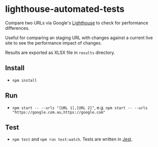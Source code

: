 # lighthouse-automated-tests

Compare two URLs via Google's [Lighthouse](https://github.com/GoogleChrome/lighthouse) to check for performance differences.

Useful for comparing an staging URL with changes against a current live site to see the performance impact of changes.

Results are exported as XLSX file in `results` directory.

## Install

- `npm install`

## Run

- `npm start -- --urls "[URL 1],[URL 2]"`, e.g. `npm start -- --urls "https://google.com.au,https://google.com"`

## Test

- `npm test` and `npm run test:watch`. Tests are written in [Jest](https://jestjs.io).